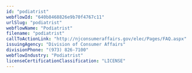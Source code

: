 ```yaml
---
id: "podiatrist"
webflowId: "640b8468826e9b70f4767c11"
urlSlug: "podiatrist"
webflowName: "Podiatrist"
filename: "podiatrist"
callToActionLink: "http://njconsumeraffairs.gov/elec/Pages/FAQ.aspx"
issuingAgency: "Division of Consumer Affairs"
divisionPhone: "(973) 826-7100"
webflowIndustry: "Podiatrist"
licenseCertificationClassification: "LICENSE"
---
```

